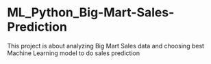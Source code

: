 # ML_Python_Big-Mart-Sales-Prediction
This project is about analyzing Big Mart Sales data and choosing best Machine Learning model to do sales prediction 
